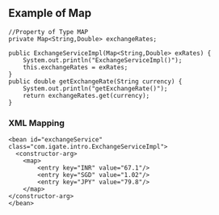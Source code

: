 ## Example of Map

	//Property of Type MAP
	private Map<String,Double> exchangeRates;
	
	public ExchangeServiceImpl(Map<String,Double> exRates) {
		System.out.println("ExchangeServiceImpl()");
		this.exchangeRates = exRates;
	}
	public double getExchangeRate(String currency) {
		System.out.println("getExchangeRate()");
		return exchangeRates.get(currency);
	}

### XML Mapping

	<bean id="exchangeService" class="com.igate.intro.ExchangeServiceImpl">
	  <constructor-arg>
	  	<map>
	  		<entry key="INR" value="67.1"/>
	  		<entry key="SGD" value="1.02"/>
	  		<entry key="JPY" value="79.8"/>
	  	</map>
	</constructor-arg>
	</bean>